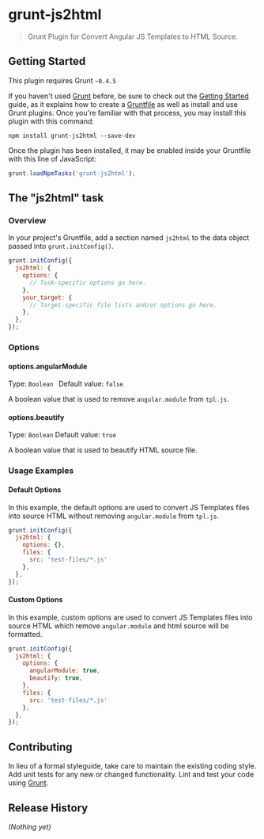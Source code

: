 # grunt-js2html

> Grunt Plugin for Convert Angular JS Templates to HTML Source.

## Getting Started
This plugin requires Grunt `~0.4.5`

If you haven't used [Grunt](http://gruntjs.com/) before, be sure to check out the [Getting Started](http://gruntjs.com/getting-started) guide, as it explains how to create a [Gruntfile](http://gruntjs.com/sample-gruntfile) as well as install and use Grunt plugins. Once you're familiar with that process, you may install this plugin with this command:

```shell
npm install grunt-js2html --save-dev
```

Once the plugin has been installed, it may be enabled inside your Gruntfile with this line of JavaScript:

```js
grunt.loadNpmTasks('grunt-js2html');
```

## The "js2html" task

### Overview
In your project's Gruntfile, add a section named `js2html` to the data object passed into `grunt.initConfig()`.

```js
grunt.initConfig({
  js2html: {
    options: {
      // Task-specific options go here.
    },
    your_target: {
      // Target-specific file lists and/or options go here.
    },
  },
});
```

### Options

#### options.angularModule
Type: `Boolean `
Default value: `false`

A boolean value that is used to remove `angular.module` from `tpl.js`.

#### options.beautify
Type: `Boolean`
Default value: `true`

A boolean value that is used to beautify HTML source file.

### Usage Examples

#### Default Options
In this example, the default options are used to convert JS Templates files into source HTML without removing `angular.module` from `tpl.js`.

```js
grunt.initConfig({
  js2html: {
    options: {},
    files: {
      src: 'test-files/*.js'
    },
  },
});
```

#### Custom Options
In this example, custom options are used to convert JS Templates files into source HTML which remove `angular.module` and html source will be formatted.

```js
grunt.initConfig({
  js2html: {
    options: {
      angularModule: true,
      beautify: true,
    },
    files: {
      src: 'test-files/*.js'
    },
  },
});
```

## Contributing
In lieu of a formal styleguide, take care to maintain the existing coding style. Add unit tests for any new or changed functionality. Lint and test your code using [Grunt](http://gruntjs.com/).

## Release History
_(Nothing yet)_
